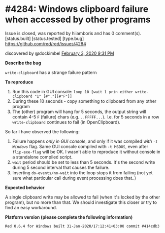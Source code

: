 
#4284: Windows clipboard failure when accessed by other programs
================================================================================
Issue is closed, was reported by hiiamboris and has 0 comment(s).
[status.built] [status.tested] [type.bug]
<https://github.com/red/red/issues/4284>

discovered by @dockimbel [February 3, 2020 9:31 PM](https://gitter.im/red/bugs?at=5e386718594a0517c2651f82)

**Describe the bug**

`write-clipboard` has a strange failure pattern

**To reproduce**

1. Run this code in GUI console: `loop 10 [wait 1 prin either write-clipboard "1" [#"."][#"F"]]`
2. During these 10 seconds - copy something to clipboard from any other program
3. The (other) program will hang for 5 seconds, the output string will contain 4-5 `F` (failure) chars (e.g. `..FFFFF...`). I.e. for 5 seconds in a row `write-clipboard` continues to fail (in OpenClipboard).

So far I have observed the following:
1. Failure happens *only in GUI console*, and only if it was compiled *with `-t Windows`* flag. Same GUI console compiled with `-t MSDOS`, even after `flip-exe-flag` will be OK. I wasn't able to reproduce it without console in a standalone compiled script.
2. `wait` period should be set to less than 5 seconds. It's the second write during 5 second interval that causes the failure.
3. Inserting `do-events/no-wait` into the loop stops it from failing (not yet sure what particular call during event processing does that..)

**Expected behavior**

A single clipboard write may be allowed to fail (when it's locked by the other program), but no more than that. We should investigate this closer or try to find an easy workaround.

**Platform version (please complete the following information)**
```
Red 0.6.4 for Windows built 31-Jan-2020/17:12:41+03:00 commit #414cdb3
```



